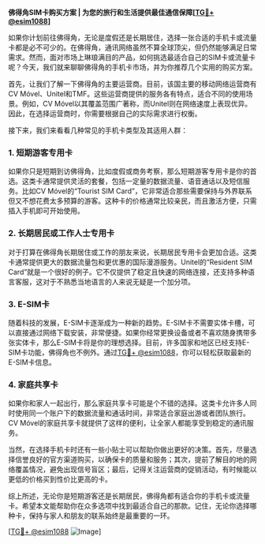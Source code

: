 **佛得角SIM卡购买方案 | 为您的旅行和生活提供最佳通信保障[[TG💪+ @esim1088](https://t.me/s/esim1088)]**

如果你计划前往佛得角，无论是度假还是长期居住，选择一张合适的手机卡或流量卡都是必不可少的。在佛得角，通讯网络虽然不算全球顶尖，但仍然能够满足日常需求。然而，面对市场上琳琅满目的产品，如何挑选最适合自己的SIM卡或流量卡呢？今天，我们就来聊聊佛得角的手机卡市场，并为你推荐几个实用的购买方案。

首先，让我们了解一下佛得角的主要运营商。目前，该国主要的移动网络运营商有CV Móvel、Unitel和TMF。这些运营商提供的服务各有特点，适合不同的使用场景。例如，CV Móvel以其覆盖范围广著称，而Unitel则在网络速度上表现优异。因此，在选择运营商时，你需要根据自己的实际需求进行权衡。

接下来，我们来看看几种常见的手机卡类型及其适用人群：

### 1. **短期游客专用卡**
如果你只是短期到访佛得角，比如度假或商务考察，那么短期游客专用卡是你的首选。这类卡通常提供灵活的套餐，包括一定量的数据流量、语音通话以及短信服务。比如CV Móvel的“Tourist SIM Card”，它非常适合那些需要保持与外界联系但又不想花费太多预算的游客。这种卡的价格通常比较亲民，而且激活方便，只需插入手机即可开始使用。

### 2. **长期居民或工作人士专用卡**
对于打算在佛得角长期居住或工作的朋友来说，长期居民专用卡会更加合适。这类卡通常提供更大的数据流量包和更优惠的国际漫游服务。Unitel的“Resident SIM Card”就是一个很好的例子。它不仅提供了稳定且快速的网络连接，还支持多种语言客服，这对于不熟悉当地语言的人来说无疑是一个加分项。

### 3. **E-SIM卡**
随着科技的发展，E-SIM卡逐渐成为一种新的趋势。E-SIM卡不需要实体卡槽，可以直接通过网络下载安装，非常便捷。如果你经常更换设备或者不喜欢随身携带多张实体卡，那么E-SIM卡将是你的理想选择。目前，许多国家和地区已经支持E-SIM卡功能，佛得角也不例外。通过[TG💪+ @esim1088](https://t.me/s/esim1088)，你可以轻松获取最新的E-SIM卡信息。

### 4. **家庭共享卡**
如果你和家人一起出行，那么家庭共享卡可能是个不错的选择。这类卡允许多人同时使用同一个账户下的数据流量和通话时间，非常适合家庭出游或者团队旅行。CV Móvel的家庭共享卡就提供了这样的便利，让全家人都能享受到稳定的通讯服务。

当然，在选择手机卡时还有一些小贴士可以帮助你做出更好的决策。首先，尽量选择信誉良好的官方渠道购买，以确保卡的质量和服务；其次，提前了解目的地的网络覆盖情况，避免出现信号盲区；最后，记得关注运营商的促销活动，有时候能以更低的价格买到性价比更高的卡。

综上所述，无论你是短期游客还是长期居民，佛得角都有适合你的手机卡或流量卡。希望本文能帮助你在众多选项中找到最适合自己的那款。记住，无论你选择哪种卡，保持与家人和朋友的联系始终是最重要的一环。

[[TG💪+ @esim1088](https://t.me/s/esim1088) ![Image](https://i.postimg.cc/4NQfJmqS/Snipaste-2025-05-13-00-14-12.png)]